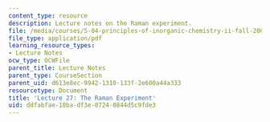 ```yaml
---
content_type: resource
description: Lecture notes on the Raman experiment.
file: /media/courses/5-04-principles-of-inorganic-chemistry-ii-fall-2008/ddfabfae18badf3e07240844d5c9fde3_lecture_27.pdf
file_type: application/pdf
learning_resource_types:
- Lecture Notes
ocw_type: OCWFile
parent_title: Lecture Notes
parent_type: CourseSection
parent_uid: d613e8ec-9942-1310-133f-2e600a44a333
resourcetype: Document
title: 'Lecture 27: The Raman Experiment'
uid: ddfabfae-18ba-df3e-0724-0844d5c9fde3
---
```

